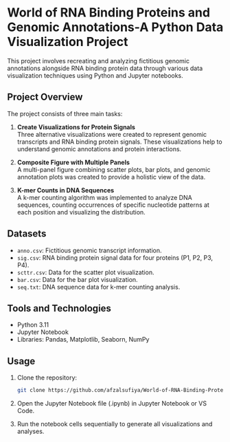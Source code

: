 # World of RNA Binding Proteins and Genomic Annotations-A Python Data Visualization Project

This project involves recreating and analyzing fictitious genomic annotations alongside RNA binding protein data through various data visualization techniques using Python and Jupyter notebooks.

## Project Overview

The project consists of three main tasks:

1. **Create Visualizations for Protein Signals**  
   Three alternative visualizations were created to represent genomic transcripts and RNA binding protein signals. These visualizations help to understand genomic annotations and protein interactions.

2. **Composite Figure with Multiple Panels**  
   A multi-panel figure combining scatter plots, bar plots, and genomic annotation plots was created to provide a holistic view of the data.

3. **K-mer Counts in DNA Sequences**  
   A k-mer counting algorithm was implemented to analyze DNA sequences, counting occurrences of specific nucleotide patterns at each position and visualizing the distribution.

## Datasets

- `anno.csv`: Fictitious genomic transcript information.  
- `sig.csv`: RNA binding protein signal data for four proteins (P1, P2, P3, P4).  
- `scttr.csv`: Data for the scatter plot visualization.  
- `bar.csv`: Data for the bar plot visualization.  
- `seq.txt`: DNA sequence data for k-mer counting analysis.

## Tools and Technologies

- Python 3.11  
- Jupyter Notebook  
- Libraries: Pandas, Matplotlib, Seaborn, NumPy  

## Usage

1. Clone the repository:  
   ```bash
   git clone https://github.com/afzalsufiya/World-of-RNA-Binding-Proteins-and-Genomic-Annotations-A-Python-Data-Visualization-Project.git

2. Open the Jupyter Notebook file (.ipynb) in Jupyter Notebook or VS Code.

3. Run the notebook cells sequentially to generate all visualizations and analyses.
   
